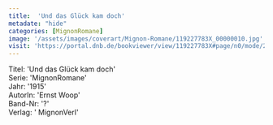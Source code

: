 ```yaml
---
title:  'Und das Glück kam doch'
metadate: "hide"
categories: [MignonRomane]
image: '/assets/images/coverart/Mignon-Romane/119227783X_00000010.jpg'
visit: 'https://portal.dnb.de/bookviewer/view/119227783X#page/n0/mode/2up'
---
```

Titel: 'Und das Glück kam doch' <br>
Serie: 'MignonRomane' <br>
Jahr: '1915' <br>
AutorIn: 'Ernst Woop' <br>
Band-Nr: '?' <br>
Verlag: ' MignonVerl'